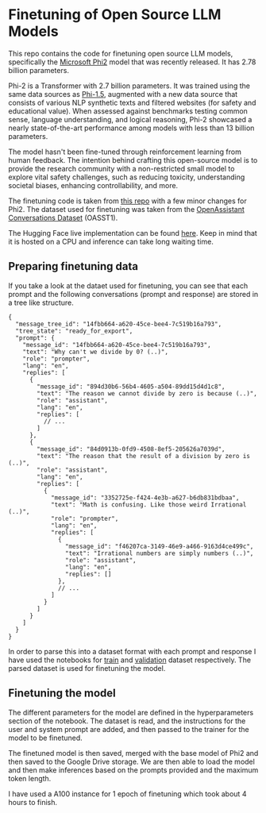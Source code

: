 # Finetuning of Open Source LLM Models
This repo contains the code for finetuning open source LLM models, specifically the [Microsoft Phi2](https://huggingface.co/microsoft/phi-2) model that was recently released. It has 2.78 billion parameters. 

Phi-2 is a Transformer with 2.7 billion parameters. It was trained using the same data sources as [Phi-1.5](https://huggingface.co/microsoft/phi-1_5), augmented with a new data source that consists of various NLP synthetic texts and filtered websites (for safety and educational value). When assessed against benchmarks testing common sense, language understanding, and logical reasoning, Phi-2 showcased a nearly state-of-the-art performance among models with less than 13 billion parameters.

The model hasn't been fine-tuned through reinforcement learning from human feedback. The intention behind crafting this open-source model is to provide the research community with a non-restricted small model to explore vital safety challenges, such as reducing toxicity, understanding societal biases, enhancing controllability, and more.

The finetuning code is taken from [this repo](https://github.com/mshumer/gpt-llm-trainer/blob/main/README.md) with a few minor changes for Phi2. The dataset used for finetuning was taken from the [OpenAssistant Conversations Dataset](https://huggingface.co/datasets/OpenAssistant/oasst1?row=0) (OASST1).

The Hugging Face live implementation can be found [here](https://huggingface.co/spaces/mkthoma/Phi2_Chatbot). Keep in mind that it is hosted on a CPU and inference can take long waiting time.

## Preparing finetuning data
If you take a look at the dataet used for finetuning, you can see that each prompt and the following conversations (prompt and response) are stored in a tree like structure. 

```
{
  "message_tree_id": "14fbb664-a620-45ce-bee4-7c519b16a793",
  "tree_state": "ready_for_export",
  "prompt": {
    "message_id": "14fbb664-a620-45ce-bee4-7c519b16a793",
    "text": "Why can't we divide by 0? (..)",
    "role": "prompter",
    "lang": "en",
    "replies": [
      {
        "message_id": "894d30b6-56b4-4605-a504-89dd15d4d1c8",
        "text": "The reason we cannot divide by zero is because (..)",
        "role": "assistant",
        "lang": "en",
        "replies": [
          // ...
        ]
      },
      {
        "message_id": "84d0913b-0fd9-4508-8ef5-205626a7039d",
        "text": "The reason that the result of a division by zero is (..)",
        "role": "assistant",
        "lang": "en",
        "replies": [
          {
            "message_id": "3352725e-f424-4e3b-a627-b6db831bdbaa",
            "text": "Math is confusing. Like those weird Irrational (..)",
            "role": "prompter",
            "lang": "en",
            "replies": [
              {
                "message_id": "f46207ca-3149-46e9-a466-9163d4ce499c",
                "text": "Irrational numbers are simply numbers (..)",
                "role": "assistant",
                "lang": "en",
                "replies": []
              },
              // ...
            ]
          }
        ]
      }
    ]
  }
}
```

In order to parse this into a dataset format with each prompt and response I have used the notebooks for [train](https://github.com/mkthoma/llm_finetuning/blob/main/Data%20Prep/OpenAssistant%20Finetuning%20Training%20Data%20Prep.ipynb) and [validation](https://github.com/mkthoma/llm_finetuning/blob/main/Data%20Prep/OpenAssistant%20Finetuning%20Validation%20Data%20Prep%20(1).ipynb) dataset respectively. The parsed dataset is used for finetuning the model.

## Finetuning the model
The different parameters for the model are defined in the hyperparameters section of the notebook. The dataset is read, and the instructions for the user and system prompt are added, and then passed to the trainer for the model to be finetuned. 

The finetuned model is then saved, merged with the base model of Phi2 and then saved to the Google Drive storage. We are then able to load the model and then make inferences based on the prompts provided and the maximum token length. 

I have used a A100 instance for 1 epoch of finetuning which took about 4 hours to finish.
